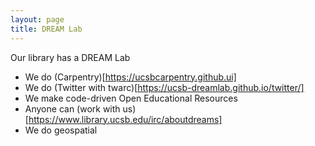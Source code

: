 ```yaml
---
layout: page
title: DREAM Lab
---
```


Our library has a DREAM Lab
- We do (Carpentry)[https://ucsbcarpentry.github.ui]
- We do (Twitter with twarc)[https://ucsb-dreamlab.github.io/twitter/]
- We make code-driven Open Educational Resources
- Anyone can (work with us)[https://www.library.ucsb.edu/irc/aboutdreams]
- We do geospatial
